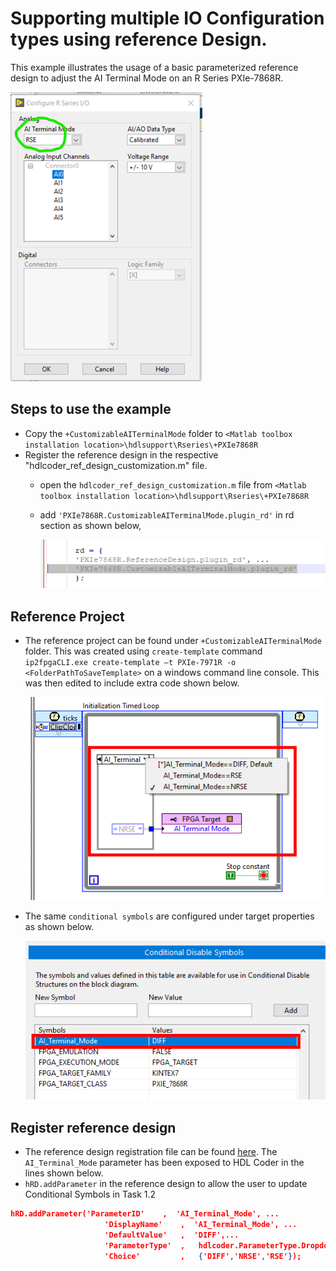 # Supporting multiple IO Configuration types using reference Design.

This example illustrates the usage of a basic parameterized reference design to adjust the AI Terminal Mode on an R Series PXIe-7868R.

![ConfigureIO.png](Images\ConfigureIO.png)

## Steps to use the example

- Copy the `+CustomizableAITerminalMode` folder to `<Matlab toolbox installation location>\hdlsupport\Rseries\+PXIe7868R`
- Register the reference design in the respective "hdlcoder_ref_design_customization.m" file.
  - open the `hdlcoder_ref_design_customization.m` file from `<Matlab toolbox installation location>\hdlsupport\Rseries\+PXIe7868R`
  - add `'PXIe7868R.CustomizableAITerminalMode.plugin_rd'` in rd section as shown below,

    ![alt text](Images\ConfigureRD.png)

## Reference Project

- The reference project can be found under `+CustomizableAITerminalMode` folder. This was created using `create-template` command `ip2fpgaCLI.exe create-template –t PXIe-7971R -o <FolderPathToSaveTemplate>` on a windows command line console. This was then edited to include extra code shown below.

  ![IoCOnfig](Images\ConditionalSymbols.png)
- The same `conditional symbols` are configured under target properties as shown below.

  ![IoCOnfig](Images\ConditionalSymbolsProperties.png)

## Register reference design

- The reference design registration file can be found [here](+CustomizableAITerminalMode\plugin_rd.m). The `AI_Terminal_Mode` parameter has been exposed to HDL Coder in the lines shown below.
- `hRD.addParameter` in the reference design to allow the user to update Conditional Symbols in Task 1.2

```json
hRD.addParameter('ParameterID'    ,  'AI_Terminal_Mode', ...
                     'DisplayName'    ,  'AI_Terminal_Mode', ...
                     'DefaultValue'   ,  'DIFF',...
                     'ParameterType'  ,   hdlcoder.ParameterType.Dropdown, ...
                     'Choice'         ,   {'DIFF','NRSE','RSE'});
```
